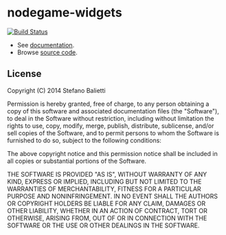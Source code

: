 # nodegame-widgets


[![Build Status](https://travis-ci.org/nodeGame/nodegame-widgets.png?branch=master)](https://travis-ci.org/nodeGame/nodegame-client)

- See [documentation](https://github.com/nodeGame/nodegame/wiki).
- Browse [source code](http://nodegame.github.io/nodegame-widgets/docs/index.js.html).

## License

Copyright (C) 2014 Stefano Balietti

Permission is hereby granted, free of charge, to any person obtaining a copy of this software and associated documentation files (the "Software"), to deal in the Software without restriction, including without limitation the rights to use, copy, modify, merge, publish, distribute, sublicense, and/or sell copies of the Software, and to permit persons to whom the Software is furnished to do so, subject to the following conditions:

The above copyright notice and this permission notice shall be included in all copies or substantial portions of the Software.

THE SOFTWARE IS PROVIDED "AS IS", WITHOUT WARRANTY OF ANY KIND, EXPRESS OR IMPLIED, INCLUDING BUT NOT LIMITED TO THE WARRANTIES OF MERCHANTABILITY, FITNESS FOR A PARTICULAR PURPOSE AND NONINFRINGEMENT. IN NO EVENT SHALL THE AUTHORS OR COPYRIGHT HOLDERS BE LIABLE FOR ANY CLAIM, DAMAGES OR OTHER LIABILITY, WHETHER IN AN ACTION OF CONTRACT, TORT OR OTHERWISE, ARISING FROM, OUT OF OR IN CONNECTION WITH THE SOFTWARE OR THE USE OR OTHER DEALINGS IN THE SOFTWARE.

